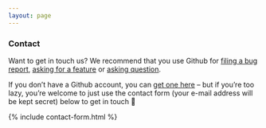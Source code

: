 ```yaml
---
layout: page
---
```

### Contact

Want to get in touch us? We recommend that you use Github for [filing a bug report](https://github.com/shutter-project/shutter/issues/new?assignees=&labels=bug&template=bug_report.md&title=), [asking for a feature](https://github.com/shutter-project/shutter/issues/new?assignees=&labels=enhancement&template=feature_request.md&title=) or [asking question](https://github.com/shutter-project/shutter/issues/new?assignees=&labels=question&template=question.md&title=).

If you don’t have a Github account, you can [get one here](https://github.com/join) – but if you’re too lazy, you’re welcome to just use the contact form (your e-mail address will be kept secret) below to get in touch 🙂

{% include contact-form.html %}
